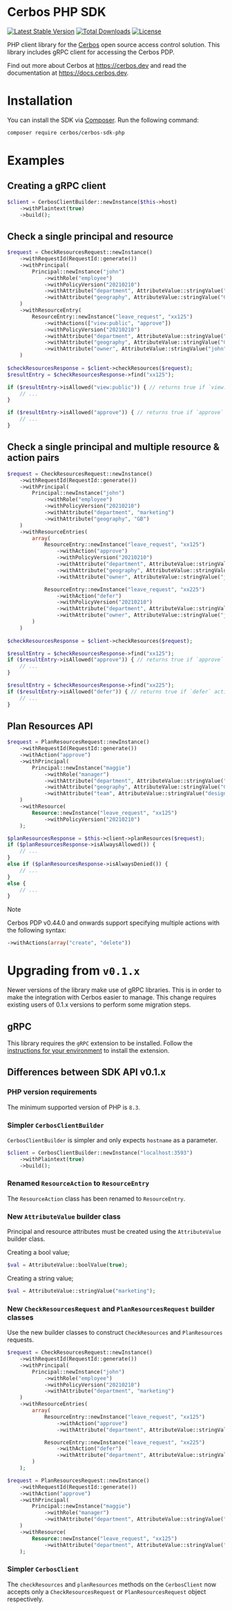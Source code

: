 # Cerbos PHP SDK

[![Latest Stable Version](http://poser.pugx.org/cerbos/cerbos-sdk-php/v)](https://packagist.org/packages/cerbos/cerbos-sdk-php)
[![Total Downloads](http://poser.pugx.org/cerbos/cerbos-sdk-php/downloads)](https://packagist.org/packages/cerbos/cerbos-sdk-php)
[![License](http://poser.pugx.org/cerbos/cerbos-sdk-php/license)](https://packagist.org/packages/cerbos/cerbos-sdk-php)

PHP client library for the [Cerbos](https://github.com/cerbos/cerbos) open source access control solution. This library
includes gRPC client for accessing the Cerbos PDP.

Find out more about Cerbos at https://cerbos.dev and read the documentation at https://docs.cerbos.dev.

# Installation

You can install the SDK via [Composer](https://getcomposer.org/). Run the following command:
```bash
composer require cerbos/cerbos-sdk-php
```

# Examples

## Creating a gRPC client

```php
$client = CerbosClientBuilder::newInstance($this->host)
    ->withPlaintext(true)
    ->build();
```

## Check a single principal and resource

```php
$request = CheckResourcesRequest::newInstance()
    ->withRequestId(RequestId::generate())
    ->withPrincipal(
        Principal::newInstance("john")
            ->withRole("employee")
            ->withPolicyVersion("20210210")
            ->withAttribute("department", AttributeValue::stringValue("marketing"))
            ->withAttribute("geography", AttributeValue::stringValue("GB"))
    )
    ->withResourceEntry(
        ResourceEntry::newInstance("leave_request", "xx125")
            ->withActions(["view:public", "approve"])
            ->withPolicyVersion("20210210")
            ->withAttribute("department", AttributeValue::stringValue("marketing"))
            ->withAttribute("geography", AttributeValue::stringValue("GB"))
            ->withAttribute("owner", AttributeValue::stringValue("john"))
    )
  
$checkResourcesResponse = $client->checkResources($request);
$resultEntry = $checkResourcesResponse->find("xx125");

if ($resultEntry->isAllowed("view:public")) { // returns true if `view:public` action is allowed
    // ...
}

if ($resultEntry->isAllowed("approve")) { // returns true if `approve` action is allowed
    // ...
}
```

## Check a single principal and multiple resource & action pairs

```php
$request = CheckResourcesRequest::newInstance()
    ->withRequestId(RequestId::generate())
    ->withPrincipal(
        Principal::newInstance("john")
            ->withRole("employee")
            ->withPolicyVersion("20210210")
            ->withAttribute("department", "marketing")
            ->withAttribute("geography", "GB")
    )
    ->withResourceEntries(
        array(
            ResourceEntry::newInstance("leave_request", "xx125")
                ->withAction("approve")
                ->withPolicyVersion("20210210")
                ->withAttribute("department", AttributeValue::stringValue("marketing"))
                ->withAttribute("geography", AttributeValue::stringValue("GB"))
                ->withAttribute("owner", AttributeValue::stringValue("john")),

            ResourceEntry::newInstance("leave_request", "xx225")
                ->withAction("defer")
                ->withPolicyVersion("20210210")
                ->withAttribute("department", AttributeValue::stringValue("marketing"))
                ->withAttribute("owner", AttributeValue::stringValue("john"))
        )
    )
                    
$checkResourcesResponse = $client->checkResources($request);

$resultEntry = $checkResourcesResponse->find("xx125");
if ($resultEntry->isAllowed("approve")) { // returns true if `approve` action is allowed
    // ...
}

$resultEntry = $checkResourcesResponse->find("xx225");
if ($resultEntry->isAllowed("defer")) { // returns true if `defer` action is allowed
    // ...
}
```

## Plan Resources API

```php
$request = PlanResourcesRequest::newInstance()
    ->withRequestId(RequestId::generate())
    ->withAction("approve")
    ->withPrincipal(
        Principal::newInstance("maggie")
            ->withRole("manager")
            ->withAttribute("department", AttributeValue::stringValue("marketing"))
            ->withAttribute("geography", AttributeValue::stringValue("GB"))
            ->withAttribute("team", AttributeValue::stringValue("design"))
    )
    ->withResource(
        Resource::newInstance("leave_request", "xx125")
            ->withPolicyVersion("20210210")
    );

$planResourcesResponse = $this->client->planResources($request);
if ($planResourcesResponse->isAlwaysAllowed()) {
    // ...
}
else if ($planResourcesResponse->isAlwaysDenied()) {
    // ...
}
else {
    // ...
}
```

> [!NOTE]  
> Cerbos PDP v0.44.0 and onwards support specifying multiple actions with the following syntax: 
> ```php
> ->withActions(array("create", "delete"))
> ``` 

# Upgrading from `v0.1.x`

Newer versions of the library make use of gRPC libraries. This is in order to make the integration with Cerbos easier to manage. This change requires existing users of 0.1.x versions to perform some migration steps.

## gRPC


This library requires the `gRPC` extension to be installed. Follow the [instructions for your environment](https://cloud.google.com/php/grpc#installing_the_grpc_extension) to install the extension.

## Differences between SDK API v0.1.x

### PHP version requirements

The minimum supported version of PHP is `8.3`.

### Simpler `CerbosClientBuilder`

`CerbosClientBuilder` is simpler and only expects `hostname` as a parameter.
```php
$client = CerbosClientBuilder::newInstance("localhost:3593")
    ->withPlaintext(true)
    ->build();
```

### Renamed `ResourceAction` to `ResourceEntry`

The `ResourceAction` class has been renamed to `ResourceEntry`.

### New `AttributeValue` builder class

Principal and resource attributes must be created using the `AttributeValue` builder class.

Creating a bool value;
```php
$val = AttributeValue::boolValue(true);
```

Creating a string value;
```php
$val = AttributeValue::stringValue("marketing");
```

### New `CheckResourcesRequest` and `PlanResourcesRequest` builder classes

Use the new builder classes to construct `CheckResources` and `PlanResources` requests.
```php
$request = CheckResourcesRequest::newInstance()
    ->withRequestId(RequestId::generate())
    ->withPrincipal(
        Principal::newInstance("john")
            ->withRole("employee")
            ->withPolicyVersion("20210210")
            ->withAttribute("department", "marketing")
    )
    ->withResourceEntries(
        array(
            ResourceEntry::newInstance("leave_request", "xx125")
                ->withAction("approve")
                ->withAttribute("department", AttributeValue::stringValue("marketing")),

            ResourceEntry::newInstance("leave_request", "xx225")
                ->withAction("defer")
                ->withAttribute("department", AttributeValue::stringValue("marketing"))
        )
    );
```

```php
$request = PlanResourcesRequest::newInstance()
    ->withRequestId(RequestId::generate())
    ->withAction("approve")
    ->withPrincipal(
        Principal::newInstance("maggie")
            ->withRole("manager")
            ->withAttribute("department", AttributeValue::stringValue("marketing"))
    )
    ->withResource(
        Resource::newInstance("leave_request", "xx125")
            ->withAttribute("department", AttributeValue::stringValue("marketing"))
    );
```

### Simpler `CerbosClient`

The `checkResources` and `planResources` methods on the `CerbosClient` now accepts only a `CheckResourcesRequest` or 
`PlanResourcesRequest` object respectively.
